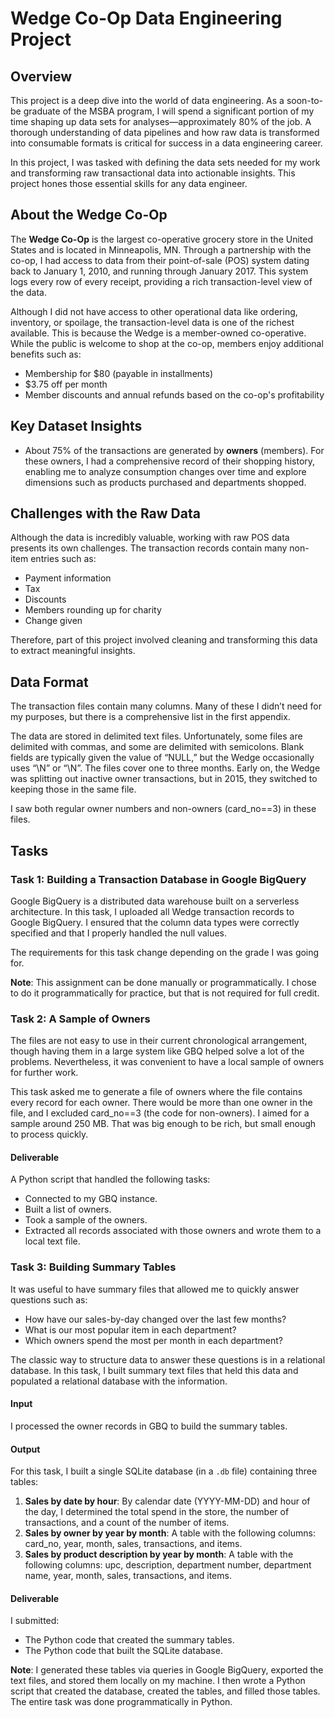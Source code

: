 # Wedge Co-Op Data Engineering Project

## Overview

This project is a deep dive into the world of data engineering. As a soon-to-be graduate of the MSBA program, I will spend a significant portion of my time shaping up data sets for analyses—approximately 80% of the job. A thorough understanding of data pipelines and how raw data is transformed into consumable formats is critical for success in a data engineering career.

In this project, I was tasked with defining the data sets needed for my work and transforming raw transactional data into actionable insights. This project hones those essential skills for any data engineer.

## About the Wedge Co-Op

The **Wedge Co-Op** is the largest co-operative grocery store in the United States and is located in Minneapolis, MN. Through a partnership with the co-op, I had access to data from their point-of-sale (POS) system dating back to January 1, 2010, and running through January 2017. This system logs every row of every receipt, providing a rich transaction-level view of the data.

Although I did not have access to other operational data like ordering, inventory, or spoilage, the transaction-level data is one of the richest available. This is because the Wedge is a member-owned co-operative. While the public is welcome to shop at the co-op, members enjoy additional benefits such as:
- Membership for $80 (payable in installments)
- $3.75 off per month
- Member discounts and annual refunds based on the co-op's profitability

## Key Dataset Insights

- About 75% of the transactions are generated by **owners** (members). For these owners, I had a comprehensive record of their shopping history, enabling me to analyze consumption changes over time and explore dimensions such as products purchased and departments shopped.

## Challenges with the Raw Data

Although the data is incredibly valuable, working with raw POS data presents its own challenges. The transaction records contain many non-item entries such as:
- Payment information
- Tax
- Discounts
- Members rounding up for charity
- Change given

Therefore, part of this project involved cleaning and transforming this data to extract meaningful insights.

## Data Format

The transaction files contain many columns. Many of these I didn’t need for my purposes, but there is a comprehensive list in the first appendix.

The data are stored in delimited text files. Unfortunately, some files are delimited with commas, and some are delimited with semicolons. Blank fields are typically given the value of “NULL,” but the Wedge occasionally uses “\N” or “\\N”. The files cover one to three months. Early on, the Wedge was splitting out inactive owner transactions, but in 2015, they switched to keeping those in the same file.

I saw both regular owner numbers and non-owners (card_no==3) in these files.

## Tasks

### Task 1: Building a Transaction Database in Google BigQuery

Google BigQuery is a distributed data warehouse built on a serverless architecture. In this task, I uploaded all Wedge transaction records to Google BigQuery. I ensured that the column data types were correctly specified and that I properly handled the null values.

The requirements for this task change depending on the grade I was going for.

**Note**: This assignment can be done manually or programmatically. I chose to do it programmatically for practice, but that is not required for full credit.

### Task 2: A Sample of Owners

The files are not easy to use in their current chronological arrangement, though having them in a large system like GBQ helped solve a lot of the problems. Nevertheless, it was convenient to have a local sample of owners for further work.

This task asked me to generate a file of owners where the file contains every record for each owner. There would be more than one owner in the file, and I excluded card_no==3 (the code for non-owners). I aimed for a sample around 250 MB. That was big enough to be rich, but small enough to process quickly.

#### Deliverable

A Python script that handled the following tasks:
- Connected to my GBQ instance.
- Built a list of owners.
- Took a sample of the owners.
- Extracted all records associated with those owners and wrote them to a local text file.

### Task 3: Building Summary Tables

It was useful to have summary files that allowed me to quickly answer questions such as:
- How have our sales-by-day changed over the last few months?
- What is our most popular item in each department?
- Which owners spend the most per month in each department?

The classic way to structure data to answer these questions is in a relational database. In this task, I built summary text files that held this data and populated a relational database with the information.

#### Input

I processed the owner records in GBQ to build the summary tables.

#### Output

For this task, I built a single SQLite database (in a `.db` file) containing three tables:

1. **Sales by date by hour**: By calendar date (YYYY-MM-DD) and hour of the day, I determined the total spend in the store, the number of transactions, and a count of the number of items.
2. **Sales by owner by year by month**: A table with the following columns: card_no, year, month, sales, transactions, and items.
3. **Sales by product description by year by month**: A table with the following columns: upc, description, department number, department name, year, month, sales, transactions, and items.

#### Deliverable

I submitted:
- The Python code that created the summary tables.
- The Python code that built the SQLite database.

**Note**: I generated these tables via queries in Google BigQuery, exported the text files, and stored them locally on my machine. I then wrote a Python script that created the database, created the tables, and filled those tables. The entire task was done programmatically in Python.

